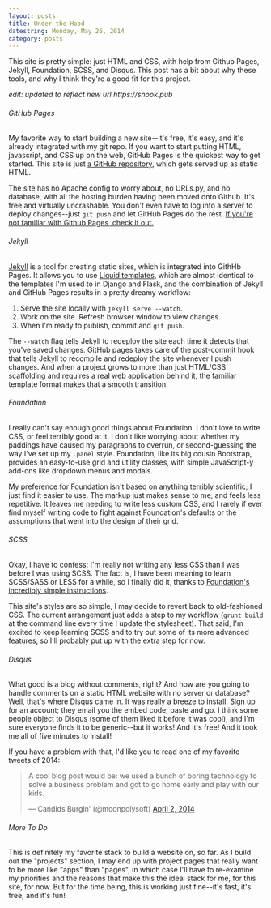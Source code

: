 ```yaml
---
layout: posts
title: Under the Hood
datestring: Monday, May 26, 2014
category: posts
---
```


This site is pretty simple: just HTML and CSS, with help from Github Pages, Jekyll, Foundation, SCSS, and Disqus. This post has a bit about why these tools, and why I think they\'re a good fit for this project.

_*edit:* updated to reflect new url https://snook.pub_

###### GitHub Pages

My favorite way to start building a new site\-\-it\'s free, it\'s easy, and it\'s already integrated with my git repo. If you want to start putting HTML, javascript, and CSS up on the web, GitHub Pages is the quickest way to get started. This site is just [a GitHub repository](https://github.com/michaelsnook/snook.pub), which gets served up as static HTML.

The site has no Apache config to worry about, no URLs.py, and no database, with all the hosting burden having been moved onto Github.  It\'s free and virtually uncrashable. You don\'t even have to log into a server to deploy changes\-\-just `git push` and let GitHub Pages do the rest. [If you\'re not familiar with Github Pages, check it out.](https://pages.github.com/)

###### Jekyll

[Jekyll](http://jekyllrb.com/) is a tool for creating static sites, which is integrated into GithHb Pages. It allows you to use [Liquid templates](http://liquidmarkup.org/), which are almost identical to the templates I\'m used to in Django and Flask, and the combination of Jekyll and GitHub Pages results in a pretty dreamy workflow: 

1. Serve the site locally with `jekyll serve --watch`. 
1. Work on the site. Refresh browser window to view changes.
1. When I\'m ready to publish, commit and `git push`.

The `--watch` flag tells Jekyll to redeploy the site each time it detects that you\'ve saved changes. GitHub pages takes care of the post-commit hook that tells Jekyll to recompile and redeploy the site whenever I push changes. And when a project grows to more than just HTML/CSS scaffolding and requires a real web application behind it, the familiar template format makes that a smooth transition.

###### Foundation

I really can\'t say enough good things about Foundation. I don\'t love to write CSS, or feel terribly good at it. I don\'t like worrying about whether my paddings have caused my paragraphs to overrun, or second-guessing the way I\'ve set up my `.panel` style. Foundation, like its big cousin Bootstrap, provides an easy-to-use grid and utility classes, with simple JavaScript-y add-ons like dropdown menus and modals.

My preference for Foundation isn\'t based on anything terribly scientific; I just find it easier to use. The markup just makes sense to me, and feels less repetitive. It leaves me needing to write less custom CSS, and I rarely if ever find myself writing code to fight against Foundation\'s defaults or the assumptions that went into the design of their grid. 

###### SCSS

Okay, I have to confess: I\'m really not writing any less CSS than I was before I was using SCSS. The fact is, I have been meaning to learn SCSS/SASS or LESS for a while, so I finally did it, thanks to [Foundation\'s incredibly simple instructions](http://foundation.zurb.com/docs/sass.HTML). 

This site\'s styles are so simple, I may decide to revert back to old-fashioned CSS. The current arrangement just adds a step to my workflow (`grunt build` at the command line every time I update the stylesheet). That said, I\'m excited to keep learning SCSS and to try out some of its more advanced features, so I\'ll probably put up with the extra step for now.

###### Disqus

What good is a blog without comments, right? And how are you going to handle comments on a static HTML website with no server or database? Well, that\'s where Disqus came in. It was really a breeze to install. Sign up for an account; they email you the embed code; paste and go. I think some people object to Disqus (some of them liked it before it was cool), and I\'m sure everyone finds it to be generic\-\-but it works! And it\'s free! And it took me all of five minutes to install!

If you have a problem with that, I\'d like you to read one of my favorite tweets of 2014:

<blockquote class="twitter-tweet" lang="en"><p>A cool blog post would be: we used a bunch of boring technology to solve a business problem and got to go home early and play with our kids.</p>&mdash; Candids Burgin&#39; (@moonpolysoft) <a href="https://twitter.com/moonpolysoft/statuses/451494961557434368">April 2, 2014</a></blockquote>
<script async src="//platform.twitter.com/widgets.js" charset="utf-8"></script>

###### More To Do

This is definitely my favorite stack to build a website on, so far. As I build out the \"projects\" section, I may end up with project pages that really want to be more like \"apps\" than \"pages\", in which case I\'ll have to re-examine my priorities and the reasons that make this the ideal stack for me, for this site, for now. But for the time being, this is working just fine\-\-it\'s fast, it\'s free, and it\'s fun!

